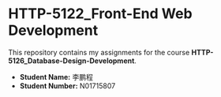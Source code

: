 # HTTP-5122_Front-End Web Development

This repository contains my assignments for the course **HTTP-5126_Database-Design-Development**.

- **Student Name:** 李鹏程  
- **Student Number:** N01715807
